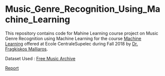 # Music_Genre_Recognition_Using_Machine_Learning
This repository contains code for Mahine Learning course project on Music Genre Recognition using Machine Learning for the course [Machine Learning](http://fragkiskos.me/teaching/ML-F18/) offered at Ecole CentraleSupelec during Fall 2018 by [Dr. Fragkiskos Malliaros](http://fragkiskos.me/).

Dataset Used : [Free Music Archive](https://arxiv.org/abs/1612.01840)

[Report](Music_Genre_Recognition_Ayush_Louis_Mohamed_ML_Project_Report.pdf)
